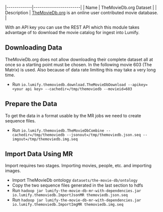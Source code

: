 |-------------|------------------------|
| Name        | TheMovieDb.org Dataset |
| Description | [TheMovieDb.org](http://www.themoviedb.org/) is an online user contributed movie database. |

With an API key you can use the REST API which this module takes advantage of to download the movie catalog for ingest
into Lumify.

Downloading Data
----------------

TheMovieDb.org does not allow downloading their complete dataset all at once so a starting point must be chosen. In the following
movie 603 (The Matrix) is used. Also because of data rate limiting this may take a very long time.

* Run `io.lumify.themoviedb.download.TheMovieDbDownload --apikey=<your api key> --cachedir=/tmp/themoviedb --movieid=603`

Prepare the Data
----------------

To get the data in a format usable by the MR jobs we need to create sequence files.

* Run `io.lumify.themoviedb.TheMovieDbCombine --cachedir=/tmp/themoviedb --jsonout=/tmp/themoviedb.json.seq --imgout=/tmp/themoviedb.img.seq`

Import Data Using MR
--------------------

Import requires two stages. Importing movies, people, etc. and importing images.

* Import TheMovieDb ontology `datasets/the-movie-db/ontology`
* Copy the two sequence files generated in the last section to hdfs
* Run `hadoop jar lumify-the-movie-db-mr-with-dependencies.jar io.lumify.themoviedb.ImportJsonMR themoviedb.json.seq`
* Run `hadoop jar lumify-the-movie-db-mr-with-dependencies.jar io.lumify.themoviedb.ImportImgMR themoviedb.img.seq`
